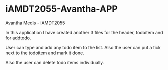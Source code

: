 # iAMDT2055-Avantha-APP

Avantha Medis - iAMDT2055

In this application I have created another 3 files for the header, todoitem and for addtodo.

User can type and add any todo item to the list. Also the user can put a tick next to the todoitem and mark it done.

Also the user can delete todo items individually.